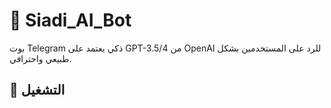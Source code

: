# 🤖 Siadi_AI_Bot

بوت Telegram ذكي يعتمد على GPT-3.5/4 من OpenAI للرد على المستخدمين بشكل طبيعي واحترافي.

## 🚀 التشغيل
